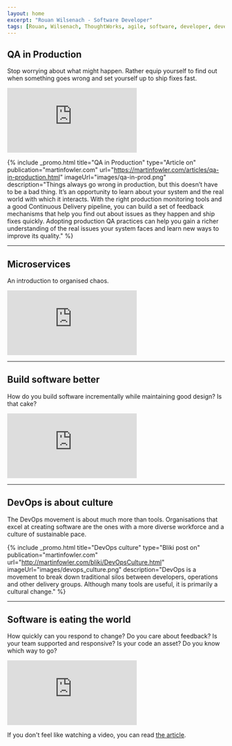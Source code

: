 ```yaml
---
layout: home
excerpt: "Rouan Wilsenach - Software Developer"
tags: [Rouan, Wilsenach, ThoughtWorks, agile, software, developer, development, continuous, delivery]
---
```


## QA in Production

Stop worrying about what might happen. Rather equip yourself to find out  when something goes wrong and set yourself up to ship fixes fast.

<div class='embed-container'><iframe src='https://player.vimeo.com/video/373227610' frameborder='0' webkitAllowFullScreen mozallowfullscreen allowFullScreen></iframe></div>

{% include _promo.html title="QA in Production" type="Article on" publication="martinfowler.com" url="https://martinfowler.com/articles/qa-in-production.html" imageUrl="images/qa-in-prod.png" description="Things always go wrong in production, but this doesn’t have to be a bad thing. It’s an opportunity to learn about your system and the real world with which it interacts. With the right production monitoring tools and a good Continuous Delivery pipeline, you can build a set of feedback mechanisms that help you find out about issues as they happen and ship fixes quickly. Adopting production QA practices can help you gain a richer understanding of the real issues your system faces and learn new ways to improve its quality." %}

---

## Microservices

An introduction to organised chaos.

<div class='embed-container'><iframe src='https://www.youtube.com/embed/gQYFlL53qeU' frameborder='0' allowfullscreen></iframe></div>

- - -

## Build software better

How do you build software incrementally while maintaining good design? Is that cake?

<div class='embed-container'><iframe src='https://www.youtube.com/embed/30sYOHSh3LY' frameborder='0' allowfullscreen></iframe></div>

- - -

## DevOps is about culture

The DevOps movement is about much more than tools. Organisations that excel at creating software are the ones with a more diverse workforce and a culture of sustainable pace.

{% include _promo.html title="DevOps culture" type="Bliki post on" publication="martinfowler.com" url="http://martinfowler.com/bliki/DevOpsCulture.html" imageUrl="images/devops_culture.png" description="DevOps is a movement to break down traditional silos between developers, operations and other delivery groups. Although many tools are useful, it is primarily a cultural change." %}

- - -

## Software is eating the world

How quickly can you respond to change? Do you care about feedback? Is your team supported and responsive? Is your code an asset? Do you know which way to go?

<div class='embed-container'><iframe src='https://www.youtube.com/embed/yBAhKK3_1j8' frameborder='0' allowfullscreen></iframe></div>

If you don't feel like watching a video, you can read [the article](http://www.thoughtworks.com/insights/blog/four-attributes-agile-business).

